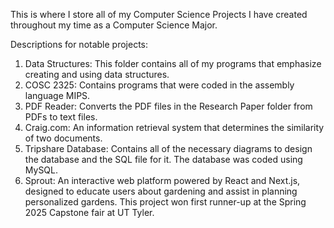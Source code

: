 This is where I store all of my Computer Science Projects I have created throughout my time as a Computer Science Major.

Descriptions for notable projects:

1. Data Structures: This folder contains all of my programs that emphasize creating and using data structures.
2. COSC 2325: Contains programs that were coded in the assembly language MIPS.
3. PDF Reader: Converts the PDF files in the Research Paper folder from PDFs to text files.
4. Craig.com: An information retrieval system that determines the similarity of two documents.
5. Tripshare Database: Contains all of the necessary diagrams to design the database and the SQL file for it. The database was coded using MySQL.
6. Sprout: An interactive web platform powered by React and Next.js, designed to educate users about gardening and assist in planning personalized gardens. This project won first runner-up at the Spring 2025 Capstone fair at UT Tyler. 
